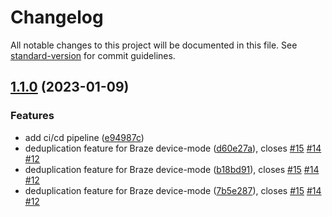 # Changelog

All notable changes to this project will be documented in this file. See [standard-version](https://github.com/conventional-changelog/standard-version) for commit guidelines.

## [1.1.0](https://github.com/rudderlabs/rudder-integration-braze-android/compare/v1.0.0...v1.1.0) (2023-01-09)


### Features

* add ci/cd pipeline ([e94987c](https://github.com/rudderlabs/rudder-integration-braze-android/commit/e94987cd0fb07daf9f6dd683f3712bca405b09a0))
* deduplication feature for Braze device-mode ([d60e27a](https://github.com/rudderlabs/rudder-integration-braze-android/commit/d60e27aa9b91e4cce24702385b2b8567e839c2bf)), closes [#15](https://github.com/rudderlabs/rudder-integration-braze-android/issues/15) [#14](https://github.com/rudderlabs/rudder-integration-braze-android/issues/14) [#12](https://github.com/rudderlabs/rudder-integration-braze-android/issues/12)
* deduplication feature for Braze device-mode ([b18bd91](https://github.com/rudderlabs/rudder-integration-braze-android/commit/b18bd91993fbca0623941203539a33a7fbf2a91b)), closes [#15](https://github.com/rudderlabs/rudder-integration-braze-android/issues/15) [#14](https://github.com/rudderlabs/rudder-integration-braze-android/issues/14) [#12](https://github.com/rudderlabs/rudder-integration-braze-android/issues/12)
* deduplication feature for Braze device-mode ([7b5e287](https://github.com/rudderlabs/rudder-integration-braze-android/commit/7b5e2870545cec527df8dc1ec67e6b734f5c160d)), closes [#15](https://github.com/rudderlabs/rudder-integration-braze-android/issues/15) [#14](https://github.com/rudderlabs/rudder-integration-braze-android/issues/14) [#12](https://github.com/rudderlabs/rudder-integration-braze-android/issues/12)
